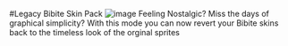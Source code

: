 #Legacy Bibite Skin Pack
![image](https://user-images.githubusercontent.com/12953812/164278210-355ac3d9-843f-441d-b3b2-32fd02b7e686.png)
Feeling Nostalgic? Miss the days of graphical simplicity? With this mode you can now revert your Bibite skins back to the timeless look of the orginal sprites
